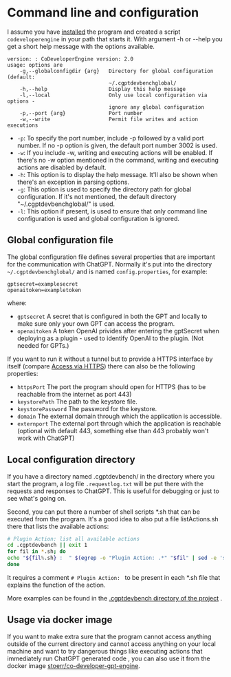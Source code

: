 # Command line and configuration

I assume you have [installed](install.md) the program and created a script `codeveloperengine` in your path
that starts it. With argument -h or --help you get a short help message with the options available.

```
version: : CoDeveloperEngine version: 2.0
usage: options are
    -g,--globalconfigdir {arg}   Directory for global configuration (default:
                                 ~/.cgptdevbenchglobal/
    -h,--help                    Display this help message
    -l,--local                   Only use local configuration via options -
                                 ignore any global configuration
    -p,--port {arg}              Port number
    -w,--write                   Permit file writes and action executions
```

- `-p`: To specify the port number, include -p followed by a valid port number. If no -p option is given, the default
  port number 3002 is used.
- `-w`: If you include -w, writing and executing actions will be enabled. If there's no -w option mentioned in the
  command, writing and executing actions are disabled by default.
- `-h`: This option is to display the help message. It'll also be shown when there's an exception in parsing options.
- `-g`: This option is used to specify the directory path for global configuration. If it's not mentioned, the default
  directory "~/.cgptdevbenchglobal/" is used.
- `-l`: This option if present, is used to ensure that only command line configuration is used and global configuration
  is ignored.

## Global configuration file

The global configuration file defines several properties that are important for the communication with ChatGPT.
Normally it's put into the directory `~/.cgptdevbenchglobal/` and is named `config.properties`, for example:

```
gptsecret=examplesecret
openaitoken=exampletoken
```

where:

* `gptsecret` A secret that is configured in both the GPT and locally to make sure only your own GPT can access the
  program.
* `openaitoken` A token OpenAI privides after entering the gptSecret when deploying as a plugin - used to identify
  OpenAI to the plugin. (Not needed for GPTs.)

If you want to run it without a tunnel but to provide a HTTPS interface by itself (compare [Access via HTTPS](https.md))
there can also be the following properties:

* `httpsPort` The port the program should open for HTTPS (has to be reachable from the internet as port 443)
* `keystorePath` The path to the keystore file.
* `keystorePassword` The password for the keystore.
* `domain` The external domain through which the application is accessible.
* `externport` The external port through which the application is reachable (optional with default 443, something else
  than 443 probably won't work with ChatGPT)

## Local configuration directory

If you have a directory named .cgptdevbench/ in the directory where you start the program, a log file `.requestlog.txt`
will be put there with the requests and responses to ChatGPT. This is useful for debugging or just to see what's going
on.

Second, you can put there a number of shell scripts *.sh that can be executed from the program. It's a good idea to
also put a file listActions.sh there that lists the available actions:

```bash
# Plugin Action: list all available actions
cd .cgptdevbench || exit 1
for fil in *.sh; do
echo "${fil%.sh} :  " $(egrep -o "Plugin Action: .*" "$fil" | sed -e 's/Plugin Action: //')
done
```

It requires a comment `# Plugin Action: ` to be present in each *.sh file that explains the function of the action.

More examples can be found in the
[.cgptdevbench directory of the project](https://github.com/stoerr/CoDeveloperGPTengine/tree/develop/.cgptdevbench) .

## Usage via docker image

If you want to make extra sure that the program cannot access anything outside of the current directory and
cannot access anything on your local machine and want to try dangerous things like executing actions that immediately
run ChatGPT generated code , you can also use it from the docker image 
[stoerr/co-developer-gpt-engine](https://hub.docker.com/repository/docker/stoerr/co-developer-gpt-engine).
